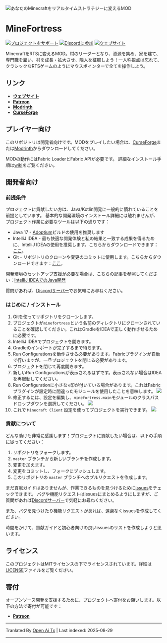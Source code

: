 ![あなたのMinecraftをリアルタイムストラテジーに変えるMOD](https://raw.githubusercontent.com/remmintan/minefortress/master/docs/main-banner.png)
# MineFortress
[![プロジェクトをサポート](https://img.shields.io/badge/PATREON-SUPPORT_THE_PROJECT-f96854?style=for-the-badge&logo=patreon&logoColor=f96854&labelColor=052d49&color=f96854)](https://www.patreon.com/minefortress)
[![Discordに参加](https://img.shields.io/discord/906943962659561515?style=for-the-badge&logo=discord&label=discord&color=5865F2)](https://discord.gg/6rt7VJxPcq)
[![ウェブサイト](https://img.shields.io/badge/website-minefortress-CC9966?style=for-the-badge)](https://minefortress.net/)

MinecraftをRTSに変えるMOD。村のリーダーとなり、資源を集め、家を建て、専門職を雇い、村を成長・拡大させ、隣人を征服しよう！一人称視点は忘れて、クラシックなRTSゲームのようにマウスポインターで全てを操作しよう。
## リンク
* **[ウェブサイト](https://minecraftfortress.org/)**
* **[Patreon](https://www.patreon.com/minefortress)**
* **[Modrinth](https://modrinth.com/mod/minefortress)**
* **[CurseForge](https://www.curseforge.com/minecraft/mc-mods/minefortress-rts)**
## プレイヤー向け
このリポジトリは開発者向けです。MODをプレイしたい場合は、[CurseForge](https://www.curseforge.com/minecraft/mc-mods/minefortress-rts)または[Modrinth](https://modrinth.com/mod/minefortress)からダウンロードしてください。

MODの動作にはFabric LoaderとFabric APIが必要です。
詳細なインストール手順は[wiki](https://wiki.minecraftfortress.org/wiki/Installation:Curseforge_Launcher)をご覧ください。

## 開発者向け
### 前提条件
プロジェクトに貢献したい方は、Java/Kotlin開発に一般的に慣れていることを前提としています。
基本的な開発環境のインストール詳細には触れませんが、プロジェクト作業に必要なツールは以下の通りです：
* Java 17 - [Adoptium](https://adoptium.net/)ビルドの使用を推奨します
* IntelliJ IDEA - 最も快適な開発体験と私の結果と一致する成果を得るために、IntelliJ IDEAの使用を推奨します。こちらからダウンロードできます：[ここ](https://www.jetbrains.com/idea/download/)。
* Git - リポジトリのクローンや変更のコミットに使用します。こちらからダウンロードできます：[ここ](https://git-scm.com/downloads)。

開発環境のセットアップ支援が必要な場合は、こちらの記事を参照してください：[IntelliJ IDEAでのJava開発](https://www.jetbrains.com/help/idea/getting-started.html)

質問があれば、[Discordサーバー](https://discord.gg/6rt7VJxPcq)でお気軽にお尋ねください。
### はじめに / インストール
1. Gitを使ってリポジトリをクローンします。
2. プロジェクトが`minefortress`という名前のディレクトリにクローンされていることを確認してください。これはGradleをIDEAで正しく動作させるために必要です。
3. IntelliJ IDEAでプロジェクトを開きます。
4. Gradleのインポートが完了するまで待ちます。
5. Run Configurationsを動作させる必要があります。Fabricプラグインが自動で行いますが、一旦プロジェクトを閉じる必要があります。
6. プロジェクトを閉じて再度開きます。
7. 新しいRun Configurationsが表示されるはずです。表示されない場合はIDEAを再起動してください。
8. Run Configurationに小さな×印が付いている場合があります。これはFabricプラグインが設定時に間違ったモジュールを使用したことを意味します。
![](https://raw.githubusercontent.com/remmintan/minefortress/master/docs/run-configurations-1.png)
9. 修正するには、設定を編集し、`minefortress.main`モジュールのクラスパスドロップダウンを選択してください。
![](https://raw.githubusercontent.com/remmintan/minefortress/master/docs/run-configurations-2.png)
10. これで `Minecraft Client` 設定を使ってプロジェクトを実行できます。
![](https://raw.githubusercontent.com/remmintan/minefortress/master/docs/run-configurations-3.png)

### 貢献について
どんな助けも非常に感謝します！プロジェクトに貢献したい場合は、以下の手順に従ってください：
1. リポジトリをフォークします。
2. `master` ブランチから新しいブランチを作成します。
3. 変更を加えます。
4. 変更をコミットし、フォークにプッシュします。
5. このリポジトリの `master` ブランチへのプルリクエストを作成します。

まだ貢献ガイドはありませんが、作業できるものを見つけるために[issues](https://github.com/remmintan/minefortress/issues)をチェックできます。
バグや機能リクエストはissuesにまとめるようにしますが、ご質問があれば[Discordサーバー](https://discord.gg/6rt7VJxPcq)で気軽にお尋ねください。

また、バグを見つけたり機能リクエストがあれば、遠慮なくissuesを作成してください。

時間をかけて、貢献ガイドと初心者向けの良いissuesのリストを作成しようと思います。

## ライセンス
このプロジェクトはMITライセンスの下でライセンスされています。詳細は[LICENSE](LICENSE)ファイルをご覧ください。

## 寄付
オープンソース開発を支援するために、プロジェクトへ寄付をお願いします。以下の方法で寄付が可能です：
* **[Patreon](https://www.patreon.com/minefortress)**


---

Tranlated By [Open Ai Tx](https://github.com/OpenAiTx/OpenAiTx) | Last indexed: 2025-08-29

---